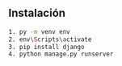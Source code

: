 ## Instalación

```bash
1. py -m venv env
2. env\Scripts\activate
3. pip install django
4. python manage.py runserver
